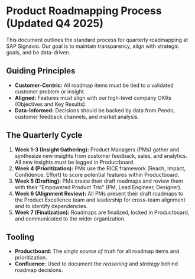 # Product Roadmapping Process (Updated Q4 2025)

This document outlines the standard process for quarterly roadmapping at SAP Signavio. Our goal is to maintain transparency, align with strategic goals, and be data-driven.

## Guiding Principles

* **Customer-Centric:** All roadmap items must be tied to a validated customer problem or insight.
* **Aligned:** Features must align with our high-level company OKRs (Objectives and Key Results).
* **Data-Informed:** Decisions should be backed by data from Pendo, customer feedback channels, and market analysis.

## The Quarterly Cycle

1.  **Week 1-3 (Insight Gathering):** Product Managers (PMs) gather and synthesize new insights from customer feedback, sales, and analytics. All new insights must be logged in Productboard.
2.  **Week 4 (Prioritization):** PMs use the RICE framework (Reach, Impact, Confidence, Effort) to score potential features within Productboard.
3.  **Week 5 (Drafting):** PMs create their draft roadmaps and review them with their "Empowered Product Trio" (PM, Lead Engineer, Designer).
4.  **Week 6 (Alignment Review):** All PMs present their draft roadmaps to the Product Excellence team and leadership for cross-team alignment and to identify dependencies.
5.  **Week 7 (Finalization):** Roadmaps are finalized, locked in Productboard, and communicated to the wider organization.

## Tooling

* **Productboard:** The *single source of truth* for all roadmap items and prioritization.
* **Confluence:** Used to document the *reasoning* and *strategy* behind roadmap decisions.
